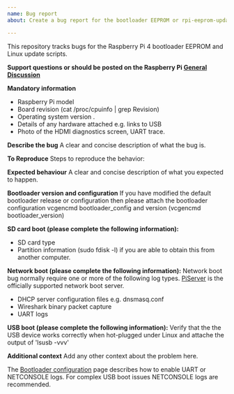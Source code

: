 ```yaml
---
name: Bug report
about: Create a bug report for the bootloader EEPROM or rpi-eeprom-update scripts.  Please consult the [Boot Problems](https://www.raspberrypi.org/forums/viewtopic.php?p=437084) forum post first.

---
```


This repository tracks bugs for the Raspberry Pi 4 bootloader EEPROM and Linux update scripts.

**Support questions or should be posted on the Raspberry Pi [General Discussion](https://www.raspberrypi.org/forums/viewforum.php?f=63)**

**Mandatory information**
* Raspberry Pi model
* Board revision (cat /proc/cpuinfo | grep Revision)
* Operating system version .
* Details of any hardware attached e.g. links to USB 
* Photo of the HDMI diagnostics screen, UART trace.

**Describe the bug**
A clear and concise description of what the bug is.

**To Reproduce**
Steps to reproduce the behavior:

**Expected behaviour**
A clear and concise description of what you expected to happen.

**Bootloader version and configuration**
If you have modified the default bootloader release or configuration then please attach the bootloader configuration vcgencmd bootloader_config and version (vcgencmd bootloader_version)

**SD card boot (please complete the following information):**
 - SD card type
 - Partition information (sudo fdisk -l) if you are able to obtain this from another computer.

**Network boot (please complete the following information):**
Network boot bug normally require one or more of the following log types. [PiServer](https://github.com/raspberrypi/piserver) is the officially supported network boot server.

 - DHCP server configuration files e.g. dnsmasq.conf
 - Wireshark binary packet capture
 - UART logs

**USB boot (please complete the following information):**
Verify that the the USB device works correctly when hot-plugged under Linux and attache the output of 'lsusb -vvv'

**Additional context**
Add any other context about the problem here. 

The [Bootloader configuration](https://www.raspberrypi.org/documentation/hardware/raspberrypi/bcm2711_bootloader_config.md) page describes how to enable UART or NETCONSOLE logs. For complex USB boot issues NETCONSOLE logs are recommended.

